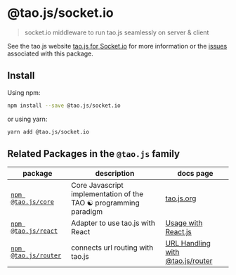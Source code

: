 # @tao.js/socket.io

> socket.io middleware to run tao.js seamlessly on server & client

See the tao.js website [tao.js for Socket.io](https://tao.js.org/server-side/socket-io.html) for
more information or the [issues](https://github.com/zzyzxlab/tao.js/issues?q=is%3Aissue+is%3Aopen+label%3A"pkg%3A+socket.io")
associated with this package.

## Install

Using npm:

```sh
npm install --save @tao.js/socket.io
```

or using yarn:

```sh
yarn add @tao.js/socket.io
```

## Related Packages in the `@tao.js` family

| package                                                              | description                                                      | docs page                                                      |
| -------------------------------------------------------------------- | ---------------------------------------------------------------- | -------------------------------------------------------------- |
| [`npm @tao.js/core`](https://www.npmjs.com/package/@tao.js/core)     | Core Javascript implementation of the TAO ☯ programming paradigm | [tao.js.org](https://tao.js.org)                               |
| [`npm @tao.js/react`](https://www.npmjs.com/package/@tao.js/react)   | Adapter to use tao.js with React                                 | [Usage with React.js](https://tao.js.org/client-react/)        |
| [`npm @tao.js/router`](https://www.npmjs.com/package/@tao.js/router) | connects url routing with tao.js                                 | [URL Handling with @tao.js/router](https://tao.js.org/router/) |
